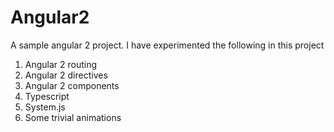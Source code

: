 # Angular2

A sample angular 2 project. I have experimented the following in this project
1) Angular 2 routing
2) Angular 2 directives
3) Angular 2 components
4) Typescript
5) System.js
6) Some trivial animations

